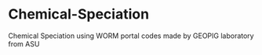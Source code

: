 # Chemical-Speciation
Chemical Speciation using WORM portal codes made by GEOPIG laboratory from ASU 

